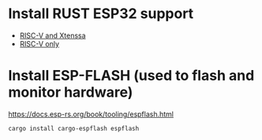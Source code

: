 Install RUST ESP32 support
================================================================================
* [RISC-V and Xtenssa](https://docs.esp-rs.org/book/installation/riscv-and-xtensa.html)
* [RISC-V only](https://docs.esp-rs.org/book/installation/riscv.html)

Install ESP-FLASH (used to flash and monitor hardware)
================================================================================
https://docs.esp-rs.org/book/tooling/espflash.html

```sh
cargo install cargo-espflash espflash
```